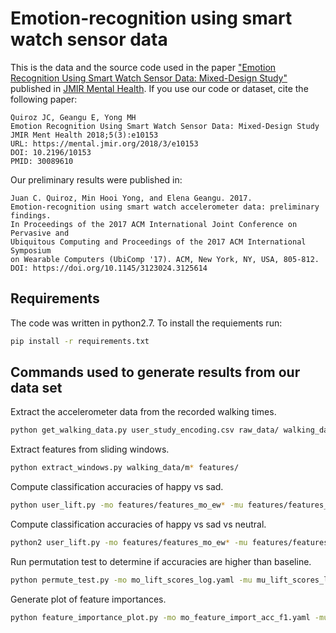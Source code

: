 # Emotion-recognition using smart watch sensor data

This is the data and the source code used in the paper ["Emotion Recognition Using Smart Watch Sensor Data: Mixed-Design Study"](http://doi.org/10.2196/10153) published in [JMIR Mental Health](https://mental.jmir.org/). If you use our code or dataset, cite the following paper: 

```
Quiroz JC, Geangu E, Yong MH
Emotion Recognition Using Smart Watch Sensor Data: Mixed-Design Study
JMIR Ment Health 2018;5(3):e10153
URL: https://mental.jmir.org/2018/3/e10153
DOI: 10.2196/10153
PMID: 30089610
```

Our preliminary results were published in:
```
Juan C. Quiroz, Min Hooi Yong, and Elena Geangu. 2017. 
Emotion-recognition using smart watch accelerometer data: preliminary findings. 
In Proceedings of the 2017 ACM International Joint Conference on Pervasive and 
Ubiquitous Computing and Proceedings of the 2017 ACM International Symposium 
on Wearable Computers (UbiComp '17). ACM, New York, NY, USA, 805-812. 
DOI: https://doi.org/10.1145/3123024.3125614
```

## Requirements

The code was written in python2.7. To install the requiements run:
```bash
pip install -r requirements.txt
```

## Commands used to generate results from our data set

Extract the accelerometer data from the recorded walking times.
```bash
python get_walking_data.py user_study_encoding.csv raw_data/ walking_data/
```

Extract features from sliding windows.
```bash
python extract_windows.py walking_data/m* features/
```

Compute classification accuracies of happy vs sad.
```bash
python user_lift.py -mo features/features_mo_ew* -mu features/features_mu_ew* -mw features/features_mw_ew* -o acc_f1
```

Compute classification accuracies of happy vs sad vs neutral.
```bash
python2 user_lift.py -mo features/features_mo_ew* -mu features/features_mu_ew* -mw features/features_mw_ew* -o neutral --neutral
```

Run permutation test to determine if accuracies are higher than baseline.
```bash
python permute_test.py -mo mo_lift_scores_log.yaml -mu mu_lift_scores_log.yaml -mw mw_lift_scores_log.yaml
```

Generate plot of feature importances.
```bash
python feature_importance_plot.py -mo mo_feature_import_acc_f1.yaml -mu mu_feature_import_acc_f1.yaml -mw mw_feature_import_acc_f1.yaml
```
